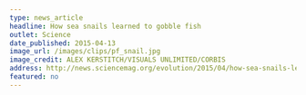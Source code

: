 ```yaml
---
type: news_article
headline: How sea snails learned to gobble fish
outlet: Science
date_published: 2015-04-13
image_url: /images/clips/pf_snail.jpg
image_credit: ALEX KERSTITCH/VISUALS UNLIMITED/CORBIS
address: http://news.sciencemag.org/evolution/2015/04/how-sea-snails-learned-gobble-fish
featured: no
---
```

